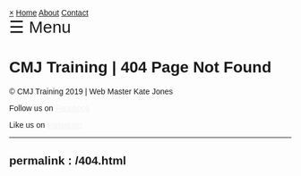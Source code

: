 <!DOCTYPE html>
<html>
<head>
<title> CMJ Training | About Us </title>
<meta name="viewport" content="width=device-width, initial-scale=1">
<style>
body, html {
  height: 100%;
  margin: 0;
  font-family: Arial, Helvetica, sans-serif;
}

* {
  box-sizing: border-box;
}

.bg-image {
  /* The image used */
  background-image: url("forklift.png");
  
  /* Add the blur effect */
  filter: blur(4px);
  -webkit-filter: blur(4px);
  
  /* Full height */
  height: 100%; 
  
  /* Center and scale the image nicely */
  background-position: center;
  background-repeat: no-repeat;
  background-size: cover;
}

/* Position text in the middle of the page/image */
.bg-text {
  background-color: rgb(0,0,0); /* Fallback color */
  background-color: rgba(0,0,0, 0.4); /* Black w/opacity/see-through */
  color: white;
  font-weight: bold;
  border: 3px solid #f1f1f1;
  position: absolute;
  top: 50%;
  left: 50%;
  transform: translate(-50%, -50%);
  z-index: 2;
  width: 70%;
  padding: 20px;
  text-align: center;
}
.sidenav {
  height: 100%;
  width: 0;
  position: fixed;
  z-index: 1;
  top: 0;
  left: 0;
  background-color: #111;
  overflow-x: hidden;
  transition: 0.5s;
  padding-top: 60px;
}

.sidenav a {
  padding: 8px 8px 8px 32px;
  text-decoration: none;
  font-size: 25px;
  color: #818181;
  display: block;
  transition: 0.3s;
}

.sidenav a:hover {
  color: #f1f1f1;
}

.sidenav .closebtn {
  position: absolute;
  top: 0;
  right: 25px;
  font-size: 36px;
  margin-left: 50px;
}

#main {
  transition: margin-left .5s;
  padding: 16px;
}
.blink {
	-webkit-animation: blink 1.5s step-end infinite;
	animation: blink 1.5s step-end infinite;
	}
	@webkit-keyframes blink {50% {visibility: hidden; }}
	@keyframes blink {50% {visibility: hidden; }}
	
.footer {
   position: fixed;
   left: 0;
   bottom: 0;
   width: 100%;
  background-color: rgb(0,0,0); /* Fallback color */
  background-color: rgba(0,0,0, 0.4); /* Black w/opacity/see-through */
   color: white;
   text-align: center;
@media screen and (max-height: 600px) {
  .sidenav {padding-top: 15px;}
  .sidenav a {font-size: 18px;}
}

</style>
</head>
<body>


<div id="mySidenav" class="sidenav">
  <a href="javascript:void(0)" class="closebtn" onclick="closeNav()">&times;</a>
  <a href="index.html">Home</a>
  <a href="about us.html">About</a>
  <a href="contact us.html">Contact</a>
</div>

<div id="main">
   <span style="font-size:30px;cursor:pointer" onclick="openNav()">&#9776; Menu</span>
</div>

<script>
function openNav() {
  document.getElementById("mySidenav").style.width = "250px";
  document.getElementById("main").style.marginLeft = "250px";
  document.body.style.backgroundColor = "rgba(0,0,0,0.4)";
}

function closeNav() {
  document.getElementById("mySidenav").style.width = "0";
  document.getElementById("main").style.marginLeft= "0";
  document.body.style.backgroundColor = "white";
}
</script>


<div class="bg-image"></div>

<div class="bg-text">
  <h1><strong>CMJ Training | 404 Page Not Found</strong></h1>




  
</div>
<div class="footer">
<p> &copy; CMJ Training 2019 | Web Master Kate Jones</p>
  <p>Follow us on <a href= 'https://www.instagram.com/cmjtraining' style="color: #f2f2f2"> Facebook   </a></p> 
  <p> Like us on <a href="https://www.facebook.com/cmjtraining" style="color:#f2f2f2"> Instagram </a> </p>

</div>

</body>
</html>

   


---
permalink : /404.html
---

